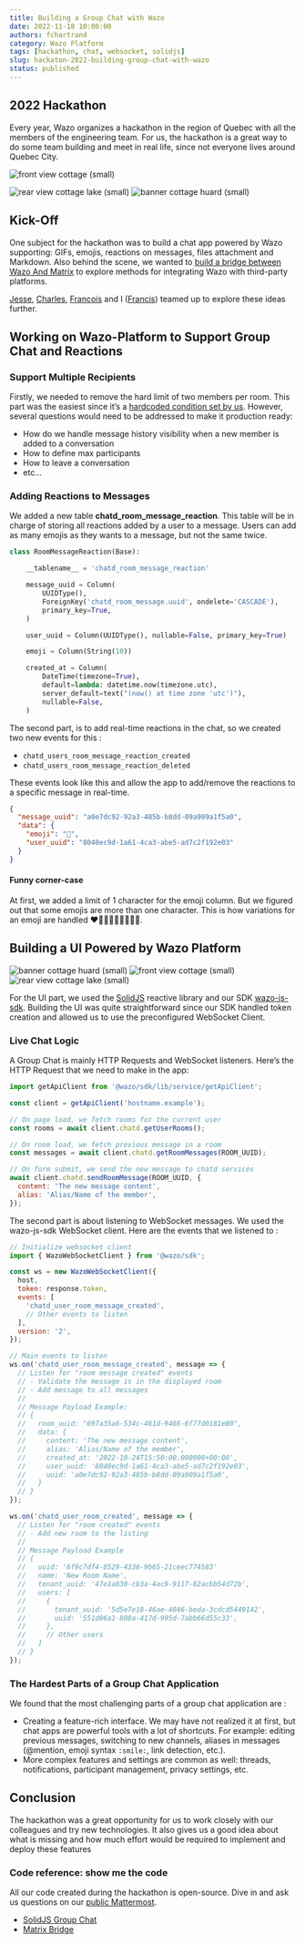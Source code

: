 ```yaml
---
title: Building a Group Chat with Wazo
date: 2022-11-18 10:00:00
authors: fchartrand
category: Wazo Platform
tags: [hackathon, chat, websocket, solidjs]
slug: hackaton-2022-building-group-chat-with-wazo
status: published
---
```


## 2022 Hackathon

Every year, Wazo organizes a hackathon in the region of Quebec with all the members of the
engineering team. For us, the hackathon is a great way to do some team building and meet in real
life, since not everyone lives around Quebec City.

![front view cottage (small)](../static/images/blog/hackathon-2022/cottage-front-huard.jpg)

<!-- truncate -->

![rear view cottage lake (small)](../static/images/blog/hackathon-2022/cottage-from-lake.jpg)
![banner cottage huard (small)](../static/images/blog/hackathon-2022/huard-cottage.jpg)

## Kick-Off

One subject for the hackathon was to build a chat app powered by Wazo supporting: GIFs, emojis,
reactions on messages, files attachment and Markdown. Also behind the scene, we wanted to
[build a bridge between Wazo And Matrix](/blog/hackathon-2022-bridging-wazo-and-matrix) to explore
methods for integrating Wazo with third-party platforms.

[Jesse](https://github.com/sopelj), [Charles](https://github.com/DrPyser), [Francois](https://github.com/fblackburn1)
and I ([Francis](https://github.com/chartrandf)) teamed up to explore these ideas further.

## Working on Wazo-Platform to Support Group Chat and Reactions

### Support Multiple Recipients

Firstly, we needed to remove the hard limit of two members per room. This part was the easiest since
it’s a
[hardcoded condition set by us](https://github.com/wazo-platform/wazo-chatd/blob/master/wazo_chatd/plugins/rooms/http.py#L37-L40).
However, several questions would need to be addressed to make it production ready:

- How do we handle message history visibility when a new member is added to a conversation
- How to define max participants
- How to leave a conversation
- etc…

### Adding Reactions to Messages

We added a new table **chatd_room_message_reaction**. This table will be in charge of storing all
reactions added by a user to a message. Users can add as many emojis as they wants to a message, but
not the same twice.

```python
class RoomMessageReaction(Base):

    __tablename__ = 'chatd_room_message_reaction'

    message_uuid = Column(
        UUIDType(),
        ForeignKey('chatd_room_message.uuid', ondelete='CASCADE'),
        primary_key=True,
    )

    user_uuid = Column(UUIDType(), nullable=False, primary_key=True)

    emoji = Column(String(10))

    created_at = Column(
        DateTime(timezone=True),
        default=lambda: datetime.now(timezone.utc),
        server_default=text("(now() at time zone 'utc')"),
        nullable=False,
    )
```

The second part, is to add real-time reactions in the chat, so we created two new events for this :

- `chatd_users_room_message_reaction_created`
- `chatd_users_room_message_reaction_deleted`

These events look like this and allow the app to add/remove the reactions to a
specific message in real-time.

```json
{
  "message_uuid": "a0e7dc92-92a3-485b-b8dd-09a909a1f5a0",
  "data": {
    "emoji": "🎉",
    "user_uuid": "8040ec9d-1a61-4ca3-abe5-ad7c2f192e03"
  }
}
```

#### Funny corner-case

At first, we added a limit of 1 character for the emoji column. But we figured out that some emojis
are more than one character. This is how variations for an emoji are handled ❤️🧡💛💚💙💜🤎🖤🤍.

## Building a UI Powered by Wazo Platform

![banner cottage huard (small)](../static/images/blog/hackathon-2022/group-chat/channel-markdown.jpg)
![front view cottage (small)](../static/images/blog/hackathon-2022/group-chat/create-room.jpg)
![rear view cottage lake (small)](../static/images/blog/hackathon-2022/group-chat/emoji-picker.jpg)

For the UI part, we used the [SolidJS](https://www.solidjs.com/) reactive library and our SDK
[wazo-js-sdk](https://github.com/wazo-platform/wazo-js-sdk). Building the UI was quite
straightforward since our SDK handled token creation and allowed us to use the preconfigured
WebSocket Client.

### Live Chat Logic

A Group Chat is mainly HTTP Requests and WebSocket listeners. Here’s the HTTP Request that we need
to make in the app:

```javascript
import getApiClient from '@wazo/sdk/lib/service/getApiClient';

const client = getApiClient('hostname.example');

// On page load, we fetch rooms for the current user
const rooms = await client.chatd.getUserRooms();

// On room load, we fetch previous message in a room
const messages = await client.chatd.getRoomMessages(ROOM_UUID);

// On form submit, we send the new message to chatd services
await client.chatd.sendRoomMessage(ROOM_UUID, {
  content: 'The new message content',
  alias: 'Alias/Name of the member',
});
```

The second part is about listening to WebSocket messages. We used the wazo-js-sdk WebSocket client.
Here are the events that we listened to :

```javascript
// Initialize websocket client
import { WazoWebSocketClient } from '@wazo/sdk';

const ws = new WazoWebSocketClient({
  host,
  token: response.token,
  events: [
    'chatd_user_room_message_created',
    // Other events to listen
  ],
  version: '2',
});

// Main events to listen
ws.on('chatd_user_room_message_created', message => {
  // Listen for "room message created" events
  // - Validate the message is in the displayed room
  // - Add message to all messages
  //
  // Message Payload Example:
  // {
  //   room_uuid: "697a35a6-534c-461d-9466-6f77d0181e80",
  //   data: {
  //     content: 'The new message content',
  //     alias: 'Alias/Name of the member',
  //     created_at: '2022-10-24T15:50:00.000000+00:00',
  //     user_uuid: '8040ec9d-1a61-4ca3-abe5-ad7c2f192e03',
  //     uuid: 'a0e7dc92-92a3-485b-b8dd-09a909a1f5a0',
  //   }
  // }
});

ws.on('chatd_user_room_created', message => {
  // Listen for "room created" events
  // - Add new room to the listing
  //
  // Message Payload Example
  // {
  //   uuid: '6f9c7df4-8529-4336-9b65-21ceec774583'
  //   name: 'New Room Name',
  //   tenant_uuid: '47e1a830-cb3a-4ac9-9117-82acbb54d72b',
  //   users: [
  //     {
  //       tenant_uuid: '5d5e7e18-46ae-4046-beda-3cdcd5449142',
  //       uuid: '551d06a1-808a-417d-995d-7abb66d55c33',
  //     },
  //     // Other users
  //   ]
  // }
});
```

### The Hardest Parts of a Group Chat Application

We found that the most challenging parts of a group chat application are :

- Creating a feature-rich interface. We may have not realized it at first, but chat apps are
  powerful tools with a lot of shortcuts. For example: editing previous messages, switching
  to new channels, aliases in messages (@mention, emoji syntax `:smile:`, link detection, etc.).
- More complex features and settings are common as well: threads, notifications, participant
  management, privacy settings, etc.

## Conclusion

The hackathon was a great opportunity for us to work closely with our colleagues and try new
technologies. It also gives us a good idea about what is missing and how much effort would be
required to implement and deploy these features

### Code reference: show me the code

All our code created during the hackathon is open-source. Dive in and ask us questions on our
[public Mattermost](https://mm.wazo.community/wazo-platform/).

- [SolidJS Group Chat](https://github.com/wazo-platform/hackathon-group-chat-2022)
- [Matrix Bridge](https://github.com/wazo-platform/hackathon-2022-mautrix-wazo)
